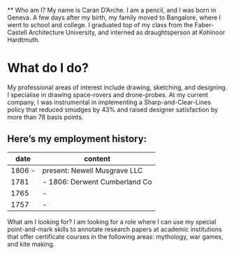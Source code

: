 ** Who am I?
My name is Caran D’Arche. I am a pencil, and I was born in Geneva. A few days after my birth, my family moved to Bangalore, where I went to school and college. I graduated top of my class from the Faber-Castell Architecture University, and interned as draughtsperson at Kohinoor Hardtmuth.
# What do I do?
My professional areas of interest include drawing, sketching, and designing. I specialise in drawing space-rovers and drone-probes.
At my current company, I was instrumental in implementing a Sharp-and-Clear-Lines policy that reduced smudges by 43% and raised designer satisfaction by more than 78 basis points.
## Here’s my employment history:
| date | content |
|--------| -------|
|1806 -| present: Newell Musgrave LLC|
|1781 | - 1806: Derwent Cumberland Co|
|1765| - |1781: Staedtler Mars GmbH|
|1757 |- |1765: Dixon Ticonderoga Inc|
What am I looking for?
I am looking for a role where I can use my special point-and-mark skills to annotate research papers at academic institutions that offer certificate courses in the following areas: mythology, war games, and kite making.
